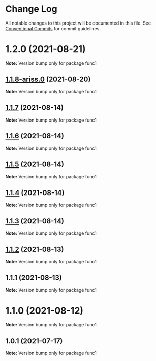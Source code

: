 # Change Log

All notable changes to this project will be documented in this file.
See [Conventional Commits](https://conventionalcommits.org) for commit guidelines.

# 1.2.0 (2021-08-21)

**Note:** Version bump only for package func1





## [1.1.8-ariss.0](https://github.com/yurikrupnik/mussia8/compare/func1@1.1.7...func1@1.1.8-ariss.0) (2021-08-20)

**Note:** Version bump only for package func1





## [1.1.7](https://github.com/yurikrupnik/mussia8/compare/func1@1.1.6...func1@1.1.7) (2021-08-14)

**Note:** Version bump only for package func1





## [1.1.6](https://github.com/yurikrupnik/mussia8/compare/func1@1.1.5...func1@1.1.6) (2021-08-14)

**Note:** Version bump only for package func1





## [1.1.5](https://github.com/yurikrupnik/mussia8/compare/func1@1.1.4...func1@1.1.5) (2021-08-14)

**Note:** Version bump only for package func1





## [1.1.4](https://github.com/yurikrupnik/mussia8/compare/func1@1.1.3...func1@1.1.4) (2021-08-14)

**Note:** Version bump only for package func1





## [1.1.3](https://github.com/yurikrupnik/mussia8/compare/func1@1.1.2...func1@1.1.3) (2021-08-14)

**Note:** Version bump only for package func1





## [1.1.2](https://github.com/yurikrupnik/mussia8/compare/func1@1.1.1...func1@1.1.2) (2021-08-13)

**Note:** Version bump only for package func1





## 1.1.1 (2021-08-13)

**Note:** Version bump only for package func1





# 1.1.0 (2021-08-12)

**Note:** Version bump only for package func1





## 1.0.1 (2021-07-17)

**Note:** Version bump only for package func1
